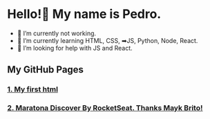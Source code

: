 # Hello!👋 My name is Pedro. 

- 🔭 I’m currently not working.
- 🌱 I’m currently learning HTML, CSS, ➡JS, Python, Node, React.
- 🤔 I’m looking for help with JS and React.

## My GitHub Pages
### [1. My first html](https://pedrojsbezerra.github.io/MeuPrimeiroProjeto/)
### [2. Maratona Discover By RocketSeat. Thanks Mayk Brito!](https://pedrojsbezerra.github.io/rocketSeat-MaratonaDiscover/)
